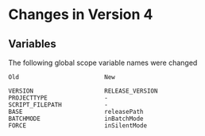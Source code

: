 # Changes in Version 4

## Variables

The following global scope variable names were changed

    Old                        New
    
    VERSION                    RELEASE_VERSION
    PROJECTTYPE                -
    SCRIPT_FILEPATH            -
    BASE                       releasePath
    BATCHMODE                  inBatchMode
    FORCE                      inSilentMode